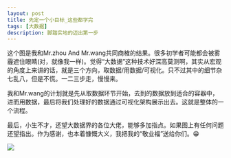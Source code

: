 ```yaml
---
layout: post
title: 先定一个小目标_这些都学完
tags: [大数据]
description: 脚踏实地的迈出第一步
---
```




这个图是我和Mr.zhou And Mr.wang共同商榷的结果。很多初学者可能都会被雾霾遮住眼睛(对，就像我一样)。觉得“大数据”这种技术好深高莫测啊，其实从宏观的角度上来讲的话，就是三个方向，取数据/用数据/可视化。只不过其中的细节杂七乱八，但是不慌。一二三步走，慢慢来。

我和Mr.wang的计划就是先从取数据环节开始，去到的数据放到适合的容器中，进而用数据，最后将我们处理好的数据通过可视化架构展示出去。这就是整体的一个流程。

最后，小生不才，还望大数据界的各位大佬，能够多加指点。如果图上有任何问题还望指出。作为感谢，也本着慷慨大义，我把我的“敬业福”送给你们。😁

![](https://user-gold-cdn.xitu.io/2019/1/28/168932eb1f9fb4b9?w=620&h=620&f=jpeg&s=36301)